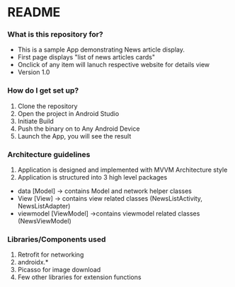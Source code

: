 # README #

### What is this repository for? ###
* This is a sample App demonstrating News article display.
* First page displays "list of news articles cards"
* Onclick of any item will lanuch respective website for details view
* Version
1.0

### How do I get set up? ###

1. Clone the repository
2. Open the project in Android Studio
3. Initiate Build
4. Push the binary on to Any Android Device
5. Launch the App, you will see the result

### Architecture guidelines ###
1. Application is designed and implemented with MVVM Architecture style
2. Application is structured into 3 high level packages

* data [Model] -> contains Model and network helper classes
* View [View] -> contains view related classes (NewsListActivity, NewsListAdapter)
* viewmodel [ViewModel] ->contains viewmodel related classes (NewsViewModel)

### Libraries/Components used ###
1. Retrofit for networking
2. androidx.*
3. Picasso for image download
4. Few other libraries for extension functions

######
